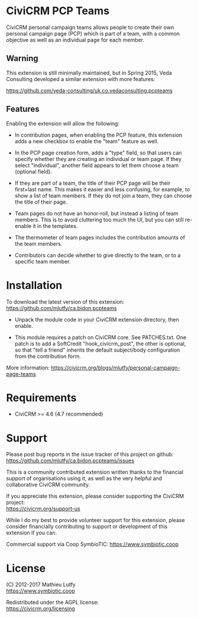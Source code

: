 CiviCRM PCP Teams
=================

CiviCRM personal campaign teams allows people to create their own personal
campaign page (PCP) which is part of a team, with a common objective as well
as an individual page for each member.

## Warning

This extension is still minimally maintained, but in Spring 2015, Veda
Consulting developed a similar extension with more features:

https://github.com/veda-consulting/uk.co.vedaconsulting.pcpteams

## Features

Enabling the extension will allow the following:

* In contribution pages, when enabling the PCP feature, this extension
  adds a new checkbox to enable the "team" feature as well.

* In the PCP page creation form, adds a "type" field, so that users can
  specify whether they are creating an individual or team page.  If they
  select "individual", another field appears to let them choose a team
  (optional field).

* If they are part of a team, the title of their PCP page will be their
  first+last name. This makes it easier and less confusing, for example,
  to show a list of team members. If they do not join a team, they can
  choose the title of their page.

* Team pages do not have an honor-roll, but instead a listing of team
  members. This is to avoid cluttering too much the UI, but you can still
  re-enable it in the templates.

* The thermometer of team pages includes the contribution amounts of
  the team members.

* Contributors can decide whether to give directly to the team, or to
  a specific team member.

Installation
============

To download the latest version of this extension:
https://github.com/mlutfy/ca.bidon.pcpteams

* Unpack the module code in your CiviCRM extension directory, then enable.

* This module requires a patch on CiviCRM core. See PATCHES.txt.
  One patch is to add a SoftCredit "hook_civicrm_post", the other is optional,
  so that "tell a friend" inherits the default subject/body configuration from
  the contribution form.

More information:
https://civicrm.org/blogs/mlutfy/personal-campaign-page-teams

Requirements
============

- CiviCRM >= 4.6 (4.7 recommended)

Support
=======

Please post bug reports in the issue tracker of this project on github:  
https://github.com/mlutfy/ca.bidon.pcpteams/issues

This is a community contributed extension written thanks to the financial
support of organisations using it, as well as the very helpful and collaborative
CiviCRM community.

If you appreciate this extension, please consider supporting the CiviCRM project:  
https://civicrm.org/support-us

While I do my best to provide volunteer support for this extension, please
consider financially contributing to support or development of this extension
if you can.

Commercial support via Coop SymbioTIC: <https://www.symbiotic.coop>

License
=======

(C) 2012-2017 Mathieu Lutfy  
https://www.symbiotic.coop

Redistributed under the AGPL license:  
https://civicrm.org/licensing
